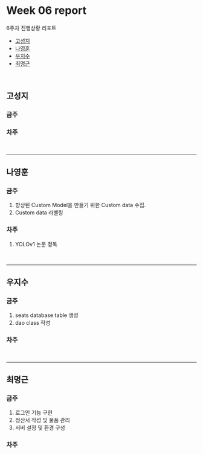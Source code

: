# Week 06 report

6주차 진행상황 리포트

- [고성지](#고성지)
- [나영훈](#나영훈)
- [우지수](#우지수)
- [최명근](#최명근)

<br>


## 고성지
### 금주
### 차주
<br>

-----
## 나영훈
### 금주
1. 향상된 Custom Model을 만들기 위한 Custom data 수집.
2. Custom data 라벨링
### 차주
1. YOLOv1 논문 정독

<br>

-----

## 우지수
### 금주

1. seats database table 생성
2. dao class 작성


### 차주

<br>

-----
## 최명근
### 금주

1. 로그인 기능 구현
2. 정산서 작성 및 물품 관리
3. 서버 설정 및 환경 구성

### 차주

<br>
